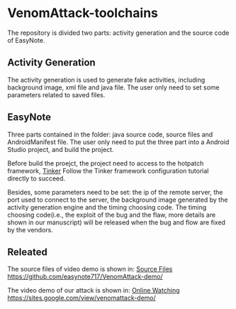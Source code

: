 # VenomAttack-toolchains

The repository is divided two parts: activity generation and the source code of EasyNote.

## Activity Generation
The activity generation is used to generate fake activities, including background image, xml file and java file.
The user only need to set some parameters related to saved files.

## EasyNote
Three parts contained in the folder: java source code, source files and AndroidManifest file.
The user only need to put the three part into a Android Studio project, and build the project.

Before build the proejct, the project need to access to the hotpatch framework, [Tinker](https://github.com/Tencent/tinker)
Follow the Tinker framework configuration tutorial directly to succeed.

Besides, some parameters need to be set: the ip of the remote server, the port used to connect to the server, the background image generated by the activity generation engine and the timing choosing code.
The timing choosing code(i.e., the exploit of the bug and the flaw, more details are shown in our manuscript) will be released when the bug and flow are fixed by the vendors.

## Releated 
The source files of video demo is shown in:
[Source Files](https://github.com/easynote717/VenomAttack-demo) https://github.com/easynote717/VenomAttack-demo/

The video demo of our attack is shown in:
[Online Watching](https://sites.google.com/view/venomattack-demo/) https://sites.google.com/view/venomattack-demo/
